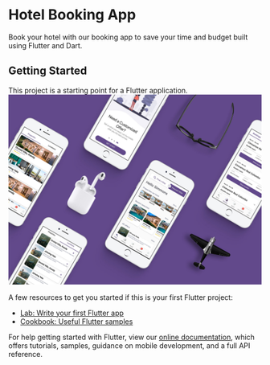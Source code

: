 # Hotel Booking App

Book your hotel with our booking app to save your time and budget built using Flutter and Dart.

## Getting Started

This project is a starting point for a Flutter application.
![android](./screenshots/hotel.jpg?raw=true 'android')

A few resources to get you started if this is your first Flutter project:

- [Lab: Write your first Flutter app](https://flutter.dev/docs/get-started/codelab)
- [Cookbook: Useful Flutter samples](https://flutter.dev/docs/cookbook)

For help getting started with Flutter, view our
[online documentation](https://flutter.dev/docs), which offers tutorials,
samples, guidance on mobile development, and a full API reference.
